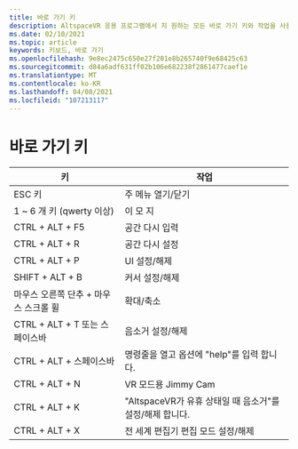 ```yaml
---
title: 바로 가기 키
description: AltspaceVR 응용 프로그램에서 지 원하는 모든 바로 가기 키와 작업을 사용 하 여 최신 상태를 유지 하세요.
ms.date: 02/10/2021
ms.topic: article
keywords: 키보드, 바로 가기
ms.openlocfilehash: 9e8ec2475c650e27f201e8b265740f9e68425c63
ms.sourcegitcommit: d84a6adf631ff02b106e682238f2861477caef1e
ms.translationtype: MT
ms.contentlocale: ko-KR
ms.lasthandoff: 04/08/2021
ms.locfileid: "107213117"
---
```

# <a name="keyboard-shortcuts"></a>바로 가기 키

| 키 | 작업 |
|---|---|
| ESC 키 | 주 메뉴 열기/닫기 |
| 1 ~ 6 개 키 (qwerty 이상) | 이 모 지 |
| CTRL + ALT + F5 | 공간 다시 입력 |
| CTRL + ALT + R | 공간 다시 설정 |
| CTRL + ALT + P | UI 설정/해제 |
| SHIFT + ALT + B | 커서 설정/해제 |
| 마우스 오른쪽 단추 + 마우스 스크롤 휠 | 확대/축소 |
| CTRL + ALT + T 또는 스페이스바 | 음소거 설정/해제 |
| CTRL + ALT + 스페이스바 | 명령줄을 열고 옵션에 "help"를 입력 합니다. |
| CTRL + ALT + N | VR 모드용 Jimmy Cam |
| CTRL + ALT + K | "AltspaceVR가 유휴 상태일 때 음소거"를 설정/해제 합니다. |
| CTRL + ALT + X | 전 세계 편집기 편집 모드 설정/해제 |